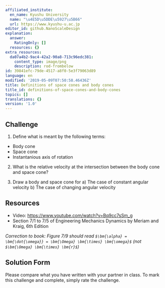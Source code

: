```yaml
---
affiliated_institute:
  en_name: Kyushu University
  name: "\u4E5D\u5DDE\u5927\u5B66"
  url: https://www.kyushu-u.ac.jp
editor_id: github.NanoScaleDesign
explanation:
  answer:
    RatingOnly: []
  resources: {}
extra_resources:
  da07a4b2-9ac4-42a2-90a8-713c96edc381:
    content_type: image/png
    description: rod-frombelow
id: 39841efc-79de-4517-a8f0-5e3f79063d89
language: en
modified: '2019-05-09T07:50:58.46436Z'
title: Definitions of space cones and body cones
title_id: definitions-of-space-cones-and-body-cones
topics: []
translations: {}
version: '1.0'
---
```


## Challenge

1. Define what is meant by the following terms:

- Body cone
- Space cone
- Instantanious axis of rotation

2. What is the relative velocity at the intersection between the body cone and space cone?

3. Draw a body and space cone for
    a) The case of constant angular velocity
    b) The case of changing angular velocity

## Resources
- Video: https://www.youtube.com/watch?v=Bq9cc7sSm_g
- Section 7/1 to 7/5 of Engineering Mechanics Dynamics by Meriam and Kraig, 6th Edition

*Correction to book: Figure 7/9 should read `$\bm{\alpha} = \bm{\dot{\omega}} = \bm{\Omega} \bm{\times} \bm{\omega}$` (not `$\bm{\Omega} \bm{\times} \bm{r}$`)*

## Solution Form
Please compare what you have written with your partner in class. To mark this challenge and complete, simply rate the challenge.
